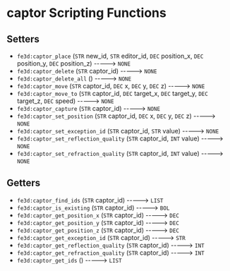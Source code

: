 # captor Scripting Functions

## Setters

- `fe3d:captor_place` (`STR` new_id, `STR` editor_id, `DEC` position_x, `DEC` position_y, `DEC` position_z) -----> `NONE`
- `fe3d:captor_delete` (`STR` captor_id) -----> `NONE`
- `fe3d:captor_delete_all` () -----> `NONE`
- `fe3d:captor_move` (`STR` captor_id, `DEC` x, `DEC` y, `DEC` z) -----> `NONE`
- `fe3d:captor_move_to` (`STR` captor_id, `DEC` target_x, `DEC` target_y, `DEC` target_z, `DEC` speed) -----> `NONE`
- `fe3d:captor_capture` (`STR` captor_id) -----> `NONE`
- `fe3d:captor_set_position` (`STR` captor_id, `DEC` x, `DEC` y, `DEC` z) -----> `NONE`
- `fe3d:captor_set_exception_id` (`STR` captor_id, `STR` value) -----> `NONE`
- `fe3d:captor_set_reflection_quality` (`STR` captor_id, `INT` value) -----> `NONE`
- `fe3d:captor_set_refraction_quality` (`STR` captor_id, `INT` value) -----> `NONE`

## Getters

- `fe3d:captor_find_ids` (`STR` captor_id) -----> `LIST`
- `fe3d:captor_is_existing` (`STR` captor_id) -----> `BOL`
- `fe3d:captor_get_position_x` (`STR` captor_id) -----> `DEC`
- `fe3d:captor_get_position_y` (`STR` captor_id) -----> `DEC`
- `fe3d:captor_get_position_z` (`STR` captor_id) -----> `DEC`
- `fe3d:captor_get_exception_id` (`STR` captor_id) -----> `STR`
- `fe3d:captor_get_reflection_quality` (`STR` captor_id) -----> `INT`
- `fe3d:captor_get_refraction_quality` (`STR` captor_id) -----> `INT`
- `fe3d:captor_get_ids` () -----> `LIST`
